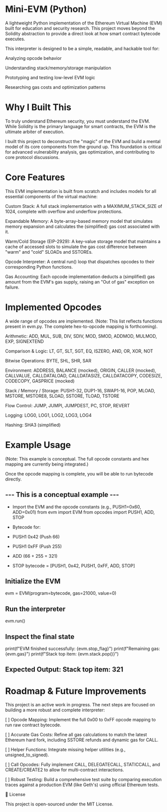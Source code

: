 # Mini-EVM (Python)

A lightweight Python implementation of the Ethereum Virtual Machine (EVM) built for education and security research. This project moves beyond the Solidity abstraction to provide a direct look at how smart contract bytecode executes.

This interpreter is designed to be a simple, readable, and hackable tool for:

Analyzing opcode behavior

Understanding stack/memory/storage manipulation

Prototyping and testing low-level EVM logic

Researching gas costs and optimization patterns

# Why I Built This

To truly understand Ethereum security, you must understand the EVM. While Solidity is the primary language for smart contracts, the EVM is the ultimate arbiter of execution.

I built this project to deconstruct the "magic" of the EVM and build a mental model of its core components from the ground up. This foundation is critical for advanced vulnerability analysis, gas optimization, and contributing to core protocol discussions.

# Core Features

This EVM implementation is built from scratch and includes models for all essential components of the virtual machine:

Custom Stack: A full stack implementation with a MAXIMUM_STACK_SIZE of 1024, complete with overflow and underflow protections.

Expandable Memory: A byte-array-based memory model that simulates memory expansion and calculates the (simplified) gas cost associated with it.

Warm/Cold Storage (EIP-2929): A key-value storage model that maintains a cache of accessed slots to simulate the gas cost difference between "warm" and "cold" SLOADs and SSTOREs.

Opcode Interpreter: A central run() loop that dispatches opcodes to their corresponding Python functions.

Gas Accounting: Each opcode implementation deducts a (simplified) gas amount from the EVM's gas supply, raising an "Out of gas" exception on failure.

# Implemented Opcodes

A wide range of opcodes are implemented. (Note: This list reflects functions present in evm.py. The complete hex-to-opcode mapping is forthcoming).

Arithmetic: ADD, MUL, SUB, DIV, SDIV, MOD, SMOD, ADDMOD, MULMOD, EXP, SIGNEXTEND

Comparison & Logic: LT, GT, SLT, SGT, EQ, ISZERO, AND, OR, XOR, NOT

Bitwise Operations: BYTE, SHL, SHR, SAR

Environment: ADDRESS, BALANCE (mocked), ORIGIN, CALLER (mocked), CALLVALUE, CALLDATALOAD, CALLDATASIZE, CALLDATACOPY, CODESIZE, CODECOPY, GASPRICE (mocked)

Stack / Memory / Storage: PUSH1-32, DUP1-16, SWAP1-16, POP, MLOAD, MSTORE, MSTORE8, SLOAD, SSTORE, TLOAD, TSTORE

Flow Control: JUMP, JUMPI, JUMPDEST, PC, STOP, REVERT

Logging: LOG0, LOG1, LOG2, LOG3, LOG4

Hashing: SHA3 (simplified)

# Example Usage

(Note: This example is conceptual. The full opcode constants and hex mapping are currently being integrated.)

Once the opcode mapping is complete, you will be able to run bytecode directly.

## --- This is a conceptual example ---

- Import the EVM and the opcode constants (e.g., PUSH1=0x60, ADD=0x01)
from evm import EVM
from opcodes import PUSH1, ADD, STOP

- Bytecode for:
- PUSH1 0x42   (Push 66)
- PUSH1 0xFF   (Push 255)
- ADD          (66 + 255 = 321)
- STOP
bytecode = [PUSH1, 0x42, PUSH1, 0xFF, ADD, STOP]

## Initialize the EVM
evm = EVM(program=bytecode, gas=21000, value=0)

## Run the interpreter
evm.run()

## Inspect the final state
print(f"EVM finished successfully: {evm.stop_flag}")
print(f"Remaining gas: {evm.gas}")
print(f"Stack top item: {evm.stack.pop()}")
## Expected Output: Stack top item: 321


# Roadmap & Future Improvements

This project is an active work in progress. The next steps are focused on building a more robust and complete interpreter:

[ ] Opcode Mapping: Implement the full 0x00 to 0xFF opcode mapping to run raw contract bytecode.

[ ] Accurate Gas Costs: Refine all gas calculations to match the latest Ethereum hard fork, including SSTORE refunds and dynamic gas for CALL.

[ ] Helper Functions: Integrate missing helper utilities (e.g., unsigned_to_signed).

[ ] Call Opcodes: Fully implement CALL, DELEGATECALL, STATICCALL, and CREATE/CREATE2 to allow for multi-contract interactions.

[ ] Robust Testing: Build a comprehensive test suite by comparing execution traces against a production EVM (like Geth's) using official Ethereum tests.

📄 License

This project is open-sourced under the MIT License.
